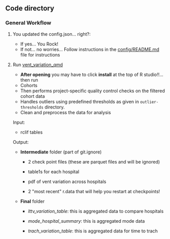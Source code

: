 ## Code directory

### General Workflow

1.  You updated the config.json... right?:

    -   If yes... You Rock!
    -   If not... no worries... Follow instructions in the
        [config/README.md](/config/README.md) file for instructions

2.  Run [vent_variation_qmd](01_ventilation_variation_script.qmd)

    -   **After opening** you may have to click **install** at the top
        of R studio!!... then run
    -   Cohorts
    -   Then performs project-specific quality control checks on the
        filtered cohort data
    -   Handles outliers using predefined thresholds as given in
        `outlier-thresholds` directory.
    -   Clean and preprocess the data for analysis

    Input:

    -   rclif tables

    Output:

    -   **Intermediate** folder (part of git.ignore)

        -   2 check point files (these are parquet files and will be
            ignored)

        -   table1s for each hospital

        -   pdf of vent variation across hospitals

        -   2 "most recent" r.data that will help you restart at
            checkpoints!

    -   **Final** folder

        -   *lttv_variation_table*: this is aggregated data to compare
            hospitals

        -   *mode_hospital_summary*: this is aggregated mode data

        -   *trach_variation_table*: this is aggregated data for time to
            trach
